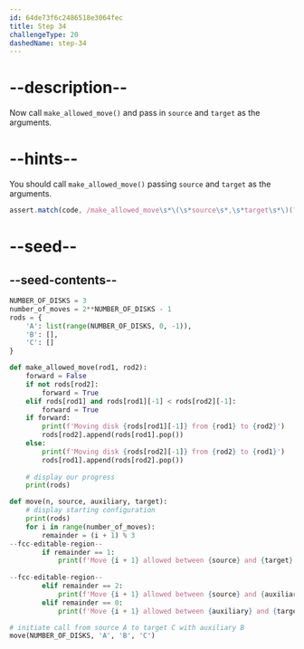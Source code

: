 ```yaml
---
id: 64de73f6c2486518e3064fec
title: Step 34
challengeType: 20
dashedName: step-34
---
```


# --description--

Now call `make_allowed_move()` and pass in `source` and `target` as the arguments.

# --hints--

You should call `make_allowed_move()` passing `source` and `target` as the arguments.

```js
assert.match(code, /make_allowed_move\s*\(\s*source\s*,\s*target\s*\)(?=\s+elif\s+remainder\s*==\s*2\s*:)/)
```

# --seed--

## --seed-contents--

```py
NUMBER_OF_DISKS = 3
number_of_moves = 2**NUMBER_OF_DISKS - 1
rods = {
    'A': list(range(NUMBER_OF_DISKS, 0, -1)),
    'B': [],
    'C': []
}

def make_allowed_move(rod1, rod2):    
    forward = False
    if not rods[rod2]:
        forward = True
    elif rods[rod1] and rods[rod1][-1] < rods[rod2][-1]:
        forward = True              
    if forward:
        print(f'Moving disk {rods[rod1][-1]} from {rod1} to {rod2}')
        rods[rod2].append(rods[rod1].pop())
    else:
        print(f'Moving disk {rods[rod2][-1]} from {rod2} to {rod1}')
        rods[rod1].append(rods[rod2].pop())
    
    # display our progress
    print(rods)

def move(n, source, auxiliary, target):
    # display starting configuration
    print(rods)
    for i in range(number_of_moves):
        remainder = (i + 1) % 3
--fcc-editable-region--    
        if remainder == 1:
            print(f'Move {i + 1} allowed between {source} and {target}')
            
--fcc-editable-region--            
        elif remainder == 2:
            print(f'Move {i + 1} allowed between {source} and {auxiliary}')
        elif remainder == 0:
            print(f'Move {i + 1} allowed between {auxiliary} and {target}')            

# initiate call from source A to target C with auxiliary B
move(NUMBER_OF_DISKS, 'A', 'B', 'C')
```
